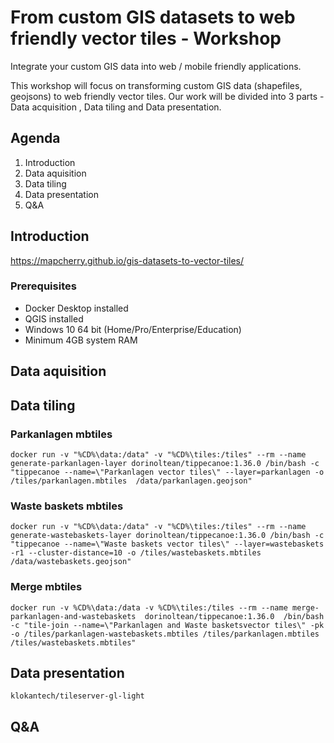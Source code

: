 # From custom GIS datasets to web friendly vector tiles - Workshop

Integrate your custom GIS data into web / mobile friendly applications.

This workshop will focus on transforming custom GIS data (shapefiles, geojsons) to web friendly vector tiles. Our work will be divided into 3 parts - Data acquisition , Data tiling and Data presentation.


## Agenda

1. Introduction
2. Data aquisition
3. Data tiling
4. Data presentation
5. Q&A

## Introduction

https://mapcherry.github.io/gis-datasets-to-vector-tiles/

### Prerequisites

 - Docker Desktop installed 
 - QGIS installed
 - Windows 10 64 bit (Home/Pro/Enterprise/Education)
 - Minimum 4GB system RAM

## Data aquisition

## Data tiling


### Parkanlagen mbtiles
```
docker run -v "%CD%\data:/data" -v "%CD%\tiles:/tiles" --rm --name generate-parkanlagen-layer dorinoltean/tippecanoe:1.36.0 /bin/bash -c "tippecanoe --name=\"Parkanlagen vector tiles\" --layer=parkanlagen -o /tiles/parkanlagen.mbtiles  /data/parkanlagen.geojson"
```


### Waste baskets mbtiles
```
docker run -v "%CD%\data:/data" -v "%CD%\tiles:/tiles" --rm --name generate-wastebaskets-layer dorinoltean/tippecanoe:1.36.0 /bin/bash -c "tippecanoe --name=\"Waste baskets vector tiles\" --layer=wastebaskets -r1 --cluster-distance=10 -o /tiles/wastebaskets.mbtiles  /data/wastebaskets.geojson"
```



### Merge mbtiles


```
docker run -v %CD%\data:/data -v %CD%\tiles:/tiles --rm --name merge-parkanlagen-and-wastebaskets  dorinoltean/tippecanoe:1.36.0  /bin/bash -c "tile-join --name=\"Parkanlagen and Waste basketsvector tiles\" -pk -o /tiles/parkanlagen-wastebaskets.mbtiles /tiles/parkanlagen.mbtiles /tiles/wastebaskets.mbtiles"
```


## Data presentation

`klokantech/tileserver-gl-light`

## Q&A
